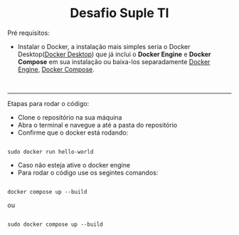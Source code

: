 <h1 align="center">Desafio Suple TI </h1>
<p>Pré requisitos:</p>
<ul>
<li>Instalar o Docker, a instalação mais simples seria o Docker Desktop(<a href="https://docs.docker.com/desktop/">Docker Desktop</a>) que já inclui o <b>Docker Engine</b> e <b>Docker Compose</b> em sua instalação ou baixa-los separadamente <a href="https://docs.docker.com/engine/install/">Docker Engine</a>, <a href="https://docs.docker.com/compose/install/">Docker Compose</a>.</li>
</ul>
<br>
<hr>
<p>Etapas para rodar o código:</p>
<ul>
<li>Clone o repositório na sua máquina</li>
<li>Abra o terminal e navegue a até a pasta do repositório</li>
<li>Confirme que o docker está rodando:</li>
</ul>
<code>
sudo docker run hello-world
</code>

<ul>
<li>Caso não esteja ative o docker engine</li>
<li>Para rodar o código use os segintes comandos:</li>
</ul>
<code>
docker compose up --build
</code>
<p>ou</p>
<code>
sudo docker compose up --build
</code>
